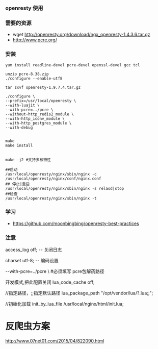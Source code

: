 ### openresty 使用

### 需要的资源
- wget http://openresty.org/download/ngx_openresty-1.4.3.6.tar.gz
- http://www.pcre.org/

### 安装
```
yum install readline-devel pcre-devel openssl-devel gcc tcl

unzip pcre-8.38.zip 
./configure --enable-utf8

tar zxvf openresty-1.9.7.4.tar.gz

./configure \
--prefix=/usr/local/openresty \
--with-luajit \
--with-pcre=../pcre \
--without-http_redis2_module \
--with-http_iconv_module \
--with-http_postgres_module \
--with-debug 


make
make install


make -j2 #支持多核特性

##启动
/usr/local/openresty/nginx/sbin/nginx -c /usr/local/openresty/nginx/conf/nginx.conf
## 停止|重启
/usr/local/openresty/nginx/sbin/nginx -s relaod|stop
##检查
/usr/local/openresty/nginx/sbin/nginx -t

```

### 学习
- https://github.com/moonbingbing/openresty-best-practices

### 注意

access_log off; -- 关闭日志

charset utf-8; -- 编码设置

--with-pcre=../pcre \ #必须填写 pcre包解药路径

开发模式,把此配置关闭
lua_code_cache off;

//指定路径，;;指定默认路径 
lua_package_path "/opt/vendor/lua/?.lua;;";

//初始化加载
init_by_lua_file /usr/local/nginx/html/init.lua; 

# 反爬虫方案
http://www.07net01.com/2015/04/822090.html



